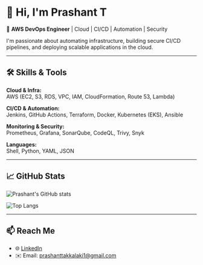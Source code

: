# 👋 Hi, I'm Prashant T

🚀 **AWS DevOps Engineer** | Cloud | CI/CD | Automation | Security

I'm passionate about automating infrastructure, building secure CI/CD pipelines, and deploying scalable applications in the cloud.

---

## 🛠️ Skills & Tools

**Cloud & Infra:**  
AWS (EC2, S3, RDS, VPC, IAM, CloudFormation, Route 53, Lambda)

**CI/CD & Automation:**  
Jenkins, GitHub Actions, Terraform, Docker, Kubernetes (EKS), Ansible

**Monitoring & Security:**  
Prometheus, Grafana, SonarQube, CodeQL, Trivy, Snyk

**Languages:**  
Shell, Python, YAML, JSON

---

## 📈 GitHub Stats

![Prashant's GitHub stats](https://github-readme-stats.vercel.app/api?username=prashantt597&show_icons=true&theme=react&hide_border=true)

![Top Langs](https://github-readme-stats.vercel.app/api/top-langs/?username=prashantt597&layout=compact&theme=react&hide_border=true)

---

## 📫 Reach Me

- 🌐 [LinkedIn](https://linkedin.com/in/prashantt597)
- ✉️ Email: prashanttakkalaki1@gmail.com
